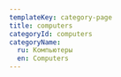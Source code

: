 ```yaml
---
templateKey: category-page
title: computers
categoryId: computers
categoryName:
  ru: Компьютеры
  en: Computers
---
```

